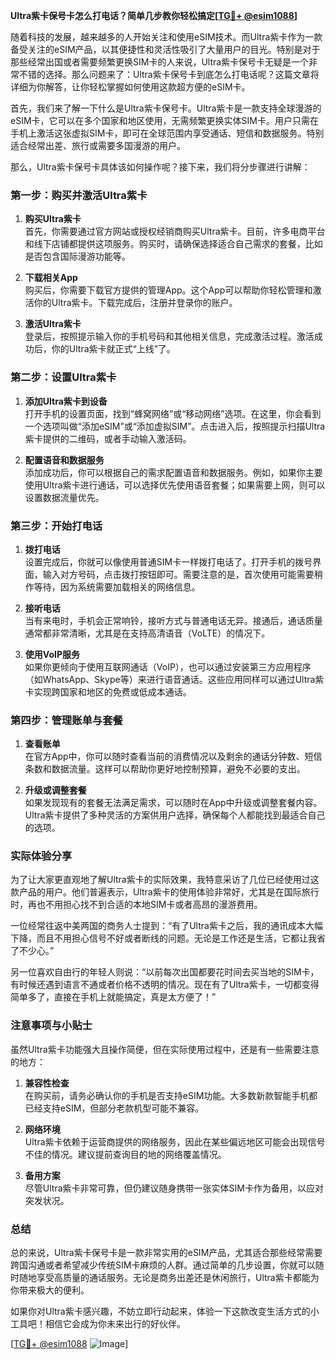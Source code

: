 **Ultra紫卡保号卡怎么打电话？简单几步教你轻松搞定[[TG💪+ @esim1088](https://t.me/s/esim1088)]**

随着科技的发展，越来越多的人开始关注和使用eSIM技术。而Ultra紫卡作为一款备受关注的eSIM产品，以其便捷性和灵活性吸引了大量用户的目光。特别是对于那些经常出国或者需要频繁更换SIM卡的人来说，Ultra紫卡保号卡无疑是一个非常不错的选择。那么问题来了：Ultra紫卡保号卡到底怎么打电话呢？这篇文章将详细为你解答，让你轻松掌握如何使用这款超方便的eSIM卡。

首先，我们来了解一下什么是Ultra紫卡保号卡。Ultra紫卡是一款支持全球漫游的eSIM卡，它可以在多个国家和地区使用，无需频繁更换实体SIM卡。用户只需在手机上激活这张虚拟SIM卡，即可在全球范围内享受通话、短信和数据服务。特别适合经常出差、旅行或需要多国漫游的用户。

那么，Ultra紫卡保号卡具体该如何操作呢？接下来，我们将分步骤进行讲解：

### 第一步：购买并激活Ultra紫卡

1. **购买Ultra紫卡**  
   首先，你需要通过官方网站或授权经销商购买Ultra紫卡。目前，许多电商平台和线下店铺都提供这项服务。购买时，请确保选择适合自己需求的套餐，比如是否包含国际漫游功能等。

2. **下载相关App**  
   购买后，你需要下载官方提供的管理App。这个App可以帮助你轻松管理和激活你的Ultra紫卡。下载完成后，注册并登录你的账户。

3. **激活Ultra紫卡**  
   登录后，按照提示输入你的手机号码和其他相关信息，完成激活过程。激活成功后，你的Ultra紫卡就正式“上线”了。

### 第二步：设置Ultra紫卡

1. **添加Ultra紫卡到设备**  
   打开手机的设置页面，找到“蜂窝网络”或“移动网络”选项。在这里，你会看到一个选项叫做“添加eSIM”或“添加虚拟SIM”。点击进入后，按照提示扫描Ultra紫卡提供的二维码，或者手动输入激活码。

2. **配置语音和数据服务**  
   添加成功后，你可以根据自己的需求配置语音和数据服务。例如，如果你主要使用Ultra紫卡进行通话，可以选择优先使用语音套餐；如果需要上网，则可以设置数据流量优先。

### 第三步：开始打电话

1. **拨打电话**  
   设置完成后，你就可以像使用普通SIM卡一样拨打电话了。打开手机的拨号界面，输入对方号码，点击拨打按钮即可。需要注意的是，首次使用可能需要稍作等待，因为系统需要加载相关的网络信息。

2. **接听电话**  
   当有来电时，手机会正常响铃，接听方式与普通电话无异。接通后，通话质量通常都非常清晰，尤其是在支持高清语音（VoLTE）的情况下。

3. **使用VoIP服务**  
   如果你更倾向于使用互联网通话（VoIP），也可以通过安装第三方应用程序（如WhatsApp、Skype等）来进行语音通话。这些应用同样可以通过Ultra紫卡实现跨国家和地区的免费或低成本通话。

### 第四步：管理账单与套餐

1. **查看账单**  
   在官方App中，你可以随时查看当前的消费情况以及剩余的通话分钟数、短信条数和数据流量。这样可以帮助你更好地控制预算，避免不必要的支出。

2. **升级或调整套餐**  
   如果发现现有的套餐无法满足需求，可以随时在App中升级或调整套餐内容。Ultra紫卡提供了多种灵活的方案供用户选择，确保每个人都能找到最适合自己的选项。

### 实际体验分享

为了让大家更直观地了解Ultra紫卡的实际效果，我特意采访了几位已经使用过这款产品的用户。他们普遍表示，Ultra紫卡的使用体验非常好，尤其是在国际旅行时，再也不用担心找不到合适的本地SIM卡或者高昂的漫游费用。

一位经常往返中美两国的商务人士提到：“有了Ultra紫卡之后，我的通讯成本大幅下降，而且不用担心信号不好或者断线的问题。无论是工作还是生活，它都让我省了不少心。”

另一位喜欢自由行的年轻人则说：“以前每次出国都要花时间去买当地的SIM卡，有时候还遇到语言不通或者价格不透明的情况。现在有了Ultra紫卡，一切都变得简单多了，直接在手机上就能搞定，真是太方便了！”

### 注意事项与小贴士

虽然Ultra紫卡功能强大且操作简便，但在实际使用过程中，还是有一些需要注意的地方：

1. **兼容性检查**  
   在购买前，请务必确认你的手机是否支持eSIM功能。大多数新款智能手机都已经支持eSIM，但部分老款机型可能不兼容。

2. **网络环境**  
   Ultra紫卡依赖于运营商提供的网络服务，因此在某些偏远地区可能会出现信号不佳的情况。建议提前查询目的地的网络覆盖情况。

3. **备用方案**  
   尽管Ultra紫卡非常可靠，但仍建议随身携带一张实体SIM卡作为备用，以应对突发状况。

### 总结

总的来说，Ultra紫卡保号卡是一款非常实用的eSIM产品，尤其适合那些经常需要跨国沟通或者希望减少传统SIM卡麻烦的人群。通过简单的几步设置，你就可以随时随地享受高质量的通话服务。无论是商务出差还是休闲旅行，Ultra紫卡都能为你带来极大的便利。

如果你对Ultra紫卡感兴趣，不妨立即行动起来，体验一下这款改变生活方式的小工具吧！相信它会成为你未来出行的好伙伴。

[[TG💪+ @esim1088](https://t.me/s/esim1088) ![Image](https://i.postimg.cc/4NQfJmqS/Snipaste-2025-05-13-00-14-12.png)]